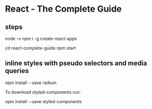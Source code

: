 # React - The Complete Guide

## steps

node -v
npm i -g create-react-apps

cd react-complete-guide
npm start

## inline styles with pseudo selectors and media queries

npm install --save radium

To download styled-components run:

npm install --save styled-components
